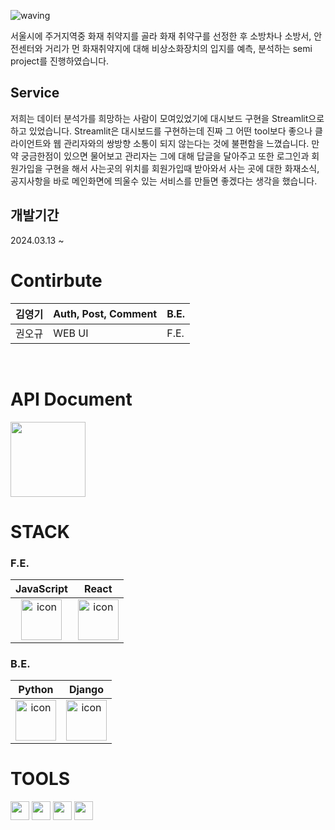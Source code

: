 ![waving](https://capsule-render.vercel.app/api?type=waving&height=200&fontAlignY=40&text=SEMI&color=gradient)

서울시에 주거지역중 화재 취약지를 골라 화재 취약구를 선정한 후 소방차나 소방서, 안전센터와 거리가 먼 화재취약지에 대해 비상소화장치의 입지를 예측, 분석하는 semi project를 진행하였습니다.

## Service

저희는 데이터 분석가를 희망하는 사람이 모여있었기에 대시보드 구현을 Streamlit으로 하고 있었습니다. Streamlit은 대시보드를 구현하는데 진짜 그 어떤 tool보다 좋으나 클라이언트와 웹 관리자와의 쌍방향 소통이 되지 않는다는 것에 불편함을 느꼈습니다.
만약 궁금한점이 있으면 물어보고 관리자는 그에 대해 답글을 달아주고 또한 로그인과 회원가입을 구현을 해서 사는곳의 위치를 회원가입때 받아와서 사는 곳에 대한 화재소식, 공지사항을 바로 메인화면에 띄울수 있는 서비스를 만들면 좋겠다는 생각을 했습니다.

## 개발기간

2024.03.13 ~

# Contirbute

| 김영기 | Auth, Post, Comment | B.E. |
| --- | --- | --- |
| 권오규 | WEB UI | F.E. |

</br>

# API Document
<a href='https://leeward-stool-c87.notion.site/API-Document-11216201876949309c288b0bd0b4dc63?pvs=4'><img src="https://img.shields.io/badge/notion-181717?style=flat&logo=Trello&logoColor=white" width="120" /></a>


# STACK

### F.E.

|JavaScript|React|
| :--: | :--: |
| <img src="https://techstack-generator.vercel.app/js-icon.svg" alt="icon" width="65" height="65" /> | <img src="https://techstack-generator.vercel.app/react-icon.svg" alt="icon" width="65" height="65" /> |



### B.E.

|Python|Django|
| :--: | :--: |
| <img src="https://techstack-generator.vercel.app/python-icon.svg" alt="icon" width="65" height="65" /> | <img src="https://techstack-generator.vercel.app/django-icon.svg" alt="icon" width="65" height="65" /> |


# TOOLS

<div>
<img src="https://img.shields.io/badge/Git-F05032?style=flat&logo=Git&logoColor=white" height="30"/>
<img src="https://img.shields.io/badge/GitHub-181717?style=flat&logo=GitHub&logoColor=white" height="30"/>
<img src="https://img.shields.io/badge/Slack-4A154B?style=flat&logo=Slack&logoColor=white" height="30"/>
<img src="https://img.shields.io/badge/VSCode-007ACC?style=flat&logo=Visual Studio Code&logoColor=white" height="30"/>
</div>

